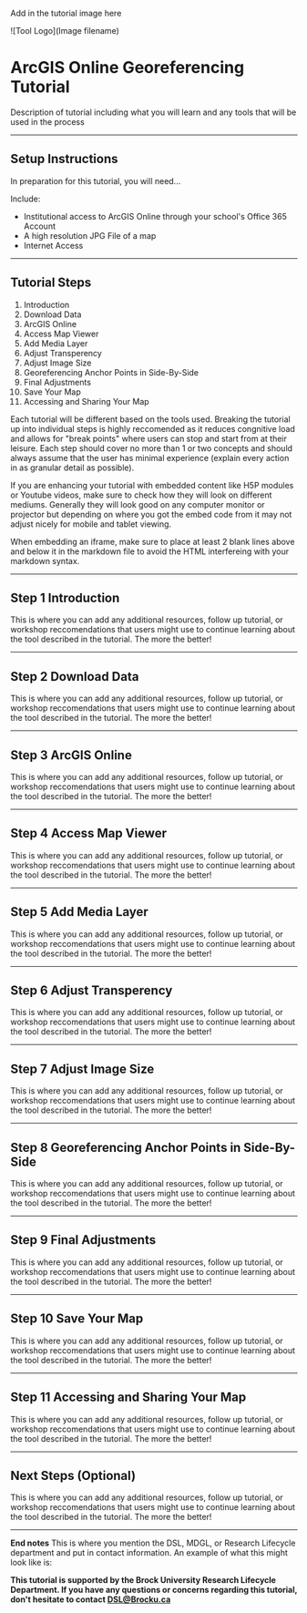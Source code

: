 Add in the tutorial image here 

![Tool Logo](Image filename)

# ArcGIS Online Georeferencing Tutorial
Description of tutorial including what you will learn and any tools that will be used in the process

----

## Setup Instructions
In preparation for this tutorial, you will need...

Include:
 - Institutional access to ArcGIS Online through your school's Office 365 Account
 - A high resolution JPG File of a map
 - Internet Access

----

## Tutorial Steps

1. Introduction
2. Download Data
3. ArcGIS Online
4. Access Map Viewer
5. Add Media Layer
6. Adjust Transperency
7. Adjust Image Size
8. Georeferencing Anchor Points in Side-By-Side
9. Final Adjustments
10. Save Your Map
11. Accessing and Sharing Your Map



Each tutorial will be different based on the tools used.  Breaking the tutorial up into individual steps is highly reccomended as it reduces congnitive load and allows for "break points" where users can stop and start from at their leisure.  Each step should cover no more than 1 or two concepts and should always assume that the user has minimal experience (explain every action in as granular detail as possible).

If you are enhancing your tutorial with embedded content like H5P modules or Youtube videos, make sure to check how they will look on different mediums.  Generally they will look good on any computer monitor or projector but depending on where you got the embed code from it may not adjust nicely for mobile and tablet viewing.

When embedding an iframe, make sure to place at least 2 blank lines above and below it in the markdown file to avoid the HTML interfereing with your markdown syntax.

----

## Step 1 Introduction
This is where you can add any additional resources, follow up tutorial, or workshop reccomendations that users might use to continue learning about the tool described in the tutorial.  The more the better!

----

## Step 2 Download Data
This is where you can add any additional resources, follow up tutorial, or workshop reccomendations that users might use to continue learning about the tool described in the tutorial.  The more the better!

----

## Step 3 ArcGIS Online
This is where you can add any additional resources, follow up tutorial, or workshop reccomendations that users might use to continue learning about the tool described in the tutorial.  The more the better!

----

## Step 4 Access Map Viewer
This is where you can add any additional resources, follow up tutorial, or workshop reccomendations that users might use to continue learning about the tool described in the tutorial.  The more the better!

----

## Step 5 Add Media Layer
This is where you can add any additional resources, follow up tutorial, or workshop reccomendations that users might use to continue learning about the tool described in the tutorial.  The more the better!

----

## Step 6 Adjust Transperency
This is where you can add any additional resources, follow up tutorial, or workshop reccomendations that users might use to continue learning about the tool described in the tutorial.  The more the better!

----

## Step 7 Adjust Image Size
This is where you can add any additional resources, follow up tutorial, or workshop reccomendations that users might use to continue learning about the tool described in the tutorial.  The more the better!

----

## Step 8 Georeferencing Anchor Points in Side-By-Side
This is where you can add any additional resources, follow up tutorial, or workshop reccomendations that users might use to continue learning about the tool described in the tutorial.  The more the better!

----

## Step 9 Final Adjustments
This is where you can add any additional resources, follow up tutorial, or workshop reccomendations that users might use to continue learning about the tool described in the tutorial.  The more the better!

----

## Step 10 Save Your Map
This is where you can add any additional resources, follow up tutorial, or workshop reccomendations that users might use to continue learning about the tool described in the tutorial.  The more the better!

----

## Step 11 Accessing and Sharing Your Map
This is where you can add any additional resources, follow up tutorial, or workshop reccomendations that users might use to continue learning about the tool described in the tutorial.  The more the better!

----

## Next Steps (Optional)
This is where you can add any additional resources, follow up tutorial, or workshop reccomendations that users might use to continue learning about the tool described in the tutorial.  The more the better!

----

**End notes**
This is where you mention the DSL, MDGL, or Research Lifecycle department and put in contact information.  An example of what this might look like is:

**This tutorial is supported by the Brock University Research Lifecycle Department.  If you have any questions or concerns regarding this tutorial, don't hesitate to contact [DSL@Brocku.ca](mailto:DSL@Brocku.ca)**
